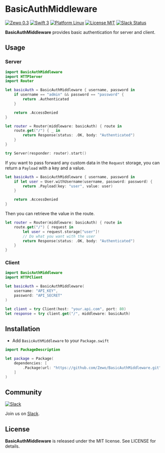 BasicAuthMiddleware
=============================

[![Zewo 0.3](https://img.shields.io/badge/Zewo-0.3-FF7565.svg?style=flat)](http://zewo.io)
[![Swift 3](https://img.shields.io/badge/Swift-3.0-orange.svg?style=flat)](https://swift.org)
[![Platform Linux](https://img.shields.io/badge/Platform-Linux-lightgray.svg?style=flat)](https://swift.org)
[![License MIT](https://img.shields.io/badge/License-MIT-blue.svg?style=flat)](https://tldrlegal.com/license/mit-license)
[![Slack Status](https://zewo-slackin.herokuapp.com/badge.svg)](http://slack.zewo.io)

**BasicAuthMiddleware** provides basic authentication for server and client.

## Usage

### Server

```swift
import BasicAuthMiddleware
import HTTPServer
import Router

let basicAuth = BasicAuthMiddleware { username, password in
	if username == "admin" && password == "password" {
		return .Authenticated
	}

	return .AccessDenied
}

let router = Router(middleware: basicAuth) { route in
	route.get("/") { _ in
		return Response(status: .OK, body: "Authenticated")
	}
}

try Server(responder: router).start()
```

If you want to pass forward any custom data in the `Request` storage, you can return a `Payload` with a key and a value.

```swift
let basicAuth = BasicAuthMiddleware { username, password in
	if let user = User.withUsername(username, password: password) {
		return .Payload(key: "user", value: user)
	}

	return .AccessDenied
}
```

Then you can retrieve the value in the route.

```swift
let router = Router(middleware: basicAuth) { route in
	route.get("/") { request in
		let user = request.storage["user"]!
		// Do what you want with the user
		return Response(status: .OK, body: "Authenticated")
	}
}
```

### Client

```swift
import BasicAuthMiddleware
import HTTPClient

let basicAuth = BasicAuthMiddleware(
	username: "API_KEY",
	password: "API_SECRET"
)

let client = try Client(host: "your.api.com", port: 80)
let response = try client.get("/", middleware: basicAuth)
```

## Installation

- Add `BasicAuthMiddleware` to your `Package.swift`

```swift
import PackageDescription

let package = Package(
	dependencies: [
		.Package(url: "https://github.com/Zewo/BasicAuthMiddleware.git", majorVersion: 0, minor: 3)
	]
)
```

## Community

[![Slack](http://s13.postimg.org/ybwy92ktf/Slack.png)](http://slack.zewo.io)

Join us on [Slack](http://slack.zewo.io).

License
-------

**BasicAuthMiddleware** is released under the MIT license. See LICENSE for details.
